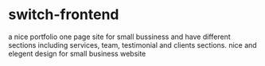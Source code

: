 # switch-frontend
a nice portfolio one page site for small bussiness and have different sections including services, team, testimonial and clients sections. nice and elegent design for small business website 
